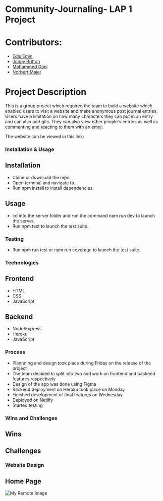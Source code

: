 # Community-Journaling- LAP 1 Project

# Contributors:

- [Edis Emin](./edis.md)
- [Jonny Britton](./jonny.md)
- [Mohammed Goni](./mohammed.md)
- [Norbert Majer](./norbert.md)

# Project Description
This is a group project which required the team to build a website which enabled users 
to visit a website and make anonymous post journal entries. Users have a limitation on 
how many characters they can put in an entry and can also add gifs. They can also view other 
people's entries as well as commenting and reacting to them with an emoji. 

The website can be viewed in this link:

### Installation & Usage

## Installation
- Clone or download the repo.
- Open terminal and navigate to .
- Run npm install to install dependencies.

## Usage
- cd into the server folder and run the command npm run dev to launch the server.
- Run npm test to launch the test suite.

### Testing
- Run npm run test or npm run coverage to launch the test suite.

### Technologies

## Frontend
- HTML
- CSS
- JavaScript

## Backend
- Node/Express
- Heroku
- JavaScript

### Process
- Plannning and design took place during Friday on the release of the project 
- The team decided to split into two and work on frontend and backend features respectively
- Design of the app was done using Figma
- Backend deployment on Heroku took place on Monday
- Finished development of final features on Wednesday
- Deployed on Netlify
- Started testing


### Wins and Challenges

## Wins

## Challenges

### Website Design

## Home Page
![My Remote Image](https://www.dropbox.com/s/9fi0g2twprwkyxu/Community%20Journaling%20Website.png?dl=0)


